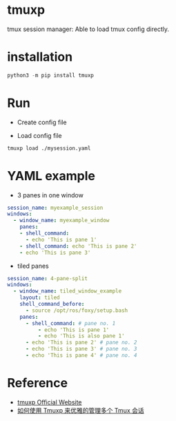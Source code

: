 # tmuxp

tmux session manager: Able to load tmux config directly.

# installation

```py
python3 -m pip install tmuxp
```

# Run

* Create config file

* Load config file

```sh
tmuxp load ./mysession.yaml
```

# YAML example

* 3 panes in one window

```yaml
session_name: myexample_session
windows:
  - window_name: myexample_window
    panes:
    - shell_command:
      - echo 'This is pane 1'
    - shell_command: echo 'This is pane 2'
    - echo 'This is pane 3'
```

* tiled panes

```yaml
session_name: 4-pane-split
windows:
  - window_name: tiled_window_example
    layout: tiled
    shell_command_before:
      - source /opt/ros/foxy/setup.bash
    panes:
      - shell_command: # pane no. 1
          - echo 'This is pane 1'
          - echo 'This is also pane 1'
      - echo 'This is pane 2' # pane no. 2
      - echo 'This is pane 3' # pane no. 3
      - echo 'This is pane 4' # pane no. 4
```


# Reference

* [tmuxp Official Website](https://tmuxp.git-pull.com/)
* [如何使用 Tmuxp 来优雅的管理多个 Tmux 会话](https://blog.csdn.net/easylife206/article/details/116473899)
